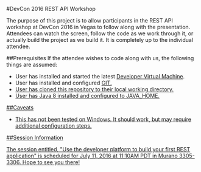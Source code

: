 #DevCon 2016 REST API Workshop

The purpose of this project is to allow participants in the REST API workshop at DevCon 2016 in Vegas to follow along with the presentation. Attendees can watch the screen, follow the code as we work through it, or actually build the project as we build it. It is completely up to the individual attendee.

##Prerequisites
If the attendee wishes to code along with us, the following things are assumed:
*	User has installed and started the latest <a href="https://community.blackboard.com/docs/DOC-1649" target="_blank">Developer Virtual Machine</a>.
*	User has installed and configured <a href="https://git-scm.com/downloads" target="_blank">GIT.
*	User has cloned this repository to their local working directory.
* 	User has Java 8 installed and configured to JAVA_HOME.

##Caveats
*	This has not been tested on Windows. It should work, but may require additional configuration steps.

##Session Information

The session entitled, "Use the developer platform to build your first REST application" is scheduled for July 11, 2016 at 11:10AM PDT in Murano 3305-3306. Hope to see you there!
